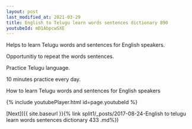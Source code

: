 ```yaml
---
layout: post
last_modified_at: 2021-03-29
title: English to Telugu learn words sentences dictionary 890 
youtubeId: mD1AbpcwSXE
---
```

 
 
Helps to learn Telugu words and sentences for English speakers.

Opportunitiy to repeat the words sentences. 

Practice Telugu language. 
 
10 minutes practice every day. 
 
How to learn Telugu words and sentences for English speakers 
 
{% include youtubePlayer.html id=page.youtubeId %}
 
 
[Next]({{ site.baseurl }}{% link  split1/_posts/2017-08-24-English to telugu learn words sentences dictionary 433 .md%})
 
